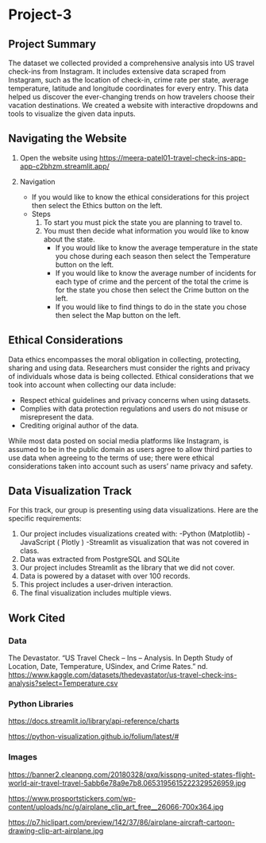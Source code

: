 # Project-3

## Project Summary
The dataset we collected provided a comprehensive analysis into US travel check-ins from Instagram. It includes extensive data scraped from Instagram, such as the location of check-in, crime rate per state, average temperature, latitude and longitude coordinates for every entry. This data helped us discover the ever-changing trends on how travelers choose their vacation destinations. We created a website with interactive dropdowns and tools to visualize the given data inputs. 

## Navigating the Website
1.	Open the website using https://meera-patel01-travel-check-ins-app-app-c2bhzm.streamlit.app/

2. Navigation
    - If you would like to know the ethical considerations for this project then select the Ethics button on the left.
    - Steps
        1. To start you must pick the state you are planning to travel to.
        2. You must then decide what information you would like to know about the state.
            - If you would like to know the average temperature in the state you chose during each season then select the Temperature button on the left.
            - If you would like to know the average number of incidents for each type of crime and the percent of the total the crime is for the state you chose then select the Crime button on the left.
            - If you would like to find things to do in the state you chose then select the Map button on the left.

## Ethical Considerations 
Data ethics encompasses the moral obligation in collecting, protecting, sharing and using data. Researchers must consider the rights and privacy of individuals whose data is being collected. Ethical considerations that we took into account when collecting our data include:
-	Respect ethical guidelines and privacy concerns when using datasets. 
-	Complies with data protection regulations and users do not misuse or misrepresent the data. 
-	Crediting original author of the data.
  
While most data posted on social media platforms like Instagram, is assumed to be in the public domain as users agree to allow third parties to use data when agreeing to the terms of use; there were ethical considerations taken into account such as users’ name privacy and safety. 



## Data Visualization Track
For this track, our group is presenting using data visualizations. Here are the specific requirements:
1.	Our project includes visualizations created with:
  -Python (Matplotlib)
  -JavaScript ( Plotly )
  -Streamlit as visualization that was not covered in class. 
4.	Data was extracted from PostgreSQL and SQLite
5.	Our project includes Streamlit as the library that we did not cover.
6.	Data is powered by a dataset with over 100 records.
7.	This project includes a user-driven interaction.
8.	The final visualization includes multiple views.

## Work Cited
### Data
The Devastator. “US Travel Check – Ins – Analysis. In Depth Study of Location, Date, Temperature, USindex, and Crime Rates.” nd.  https://www.kaggle.com/datasets/thedevastator/us-travel-check-ins-analysis?select=Temperature.csv

### Python Libraries
https://docs.streamlit.io/library/api-reference/charts

https://python-visualization.github.io/folium/latest/#

### Images
https://banner2.cleanpng.com/20180328/qxq/kisspng-united-states-flight-world-air-travel-travel-5abb6e78a9e7b8.0653195615222329526959.jpg

https://www.prosportstickers.com/wp-content/uploads/nc/g/airplane_clip_art_free__26066-700x364.jpg

https://p7.hiclipart.com/preview/142/37/86/airplane-aircraft-cartoon-drawing-clip-art-airplane.jpg
	

